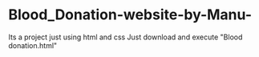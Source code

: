 # Blood_Donation-website-by-Manu-
Its a project just using html and css
Just download and execute "Blood donation.html"
